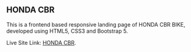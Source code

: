 ## HONDA CBR 

This is a frontend based responsive landing page of HONDA CBR BIKE, developed using HTML5, CSS3 and Bootstrap 5. 

Live Site Link: [HONDA CBR](https://cbr300-bootstrap-shoieb.netlify.app/).
